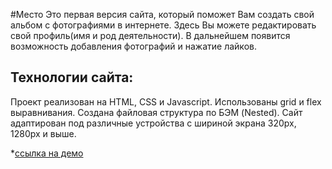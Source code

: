 #Место 
 Это первая версия сайта, который поможет Вам создать свой альбом с фотографиями в интернете. Здесь Вы можете редактировать свой профиль(имя и род деятельности).
 В дальнейшем появится возможность добавления фотографий и нажатие лайков.

## Технологии сайта:
Проект реализован на HTML, CSS и Javascript. Использованы grid и flex выравнивания. Создана файловая структура по БЭМ (Nested).  Сайт адаптирован под различные устройства с шириной экрана 320px, 1280px и выше.


*[ссылка на демо](https://elena-prog.github.io/project-mesto/index.html)